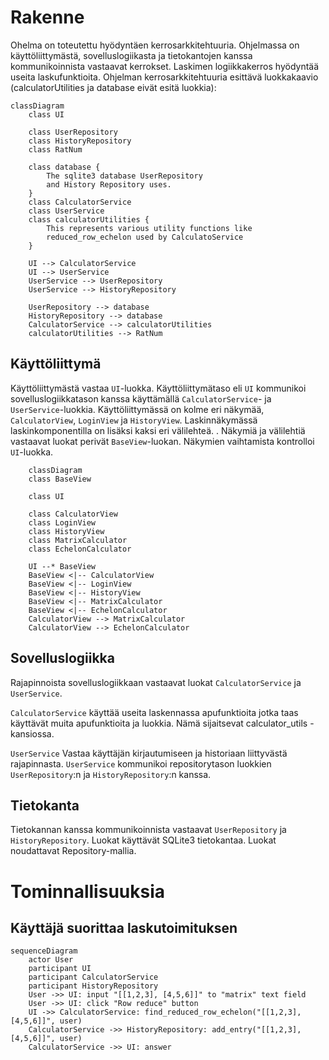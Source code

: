 # Rakenne
Ohelma on toteutettu hyödyntäen kerrosarkkitehtuuria. Ohjelmassa on käyttöliittymästä, sovelluslogiikasta ja tietokantojen kanssa kommunikoinnista vastaavat kerrokset. Laskimen logiikkakerros hyödyntää useita laskufunktioita. Ohjelman kerrosarkkitehtuuria esittävä luokkakaavio (calculatorUtilities ja database eivät esitä luokkia):
```mermaid
classDiagram
    class UI

    class UserRepository
    class HistoryRepository
    class RatNum

    class database {
        The sqlite3 database UserRepository
        and History Repository uses.
    }
    class CalculatorService
    class UserService
    class calculatorUtilities {
        This represents various utility functions like
        reduced_row_echelon used by CalculatoService
    }

    UI --> CalculatorService
    UI --> UserService
    UserService --> UserRepository
    UserService --> HistoryRepository

    UserRepository --> database
    HistoryRepository --> database
    CalculatorService --> calculatorUtilities
    calculatorUtilities --> RatNum
```
## Käyttöliittymä
Käyttöliittymästä vastaa `UI`-luokka. Käyttöliittymätaso eli `UI` kommunikoi sovelluslogiikkatason kanssa käyttämällä `CalculatorService`- ja `UserService`-luokkia.
Käyttöliittymässä on kolme eri näkymää, `CalculatorView`, `LoginView` ja `HistoryView`. Laskinnäkymässä laskinkomponentilla on lisäksi kaksi eri välilehteä. . Näkymiä ja välilehtiä vastaavat luokat perivät `BaseView`-luokan.
Näkymien vaihtamista kontrolloi `UI`-luokka.
```mermaid
    classDiagram
    class BaseView

    class UI

    class CalculatorView
    class LoginView
    class HistoryView
    class MatrixCalculator
    class EchelonCalculator

    UI --* BaseView
    BaseView <|-- CalculatorView
    BaseView <|-- LoginView
    BaseView <|-- HistoryView
    BaseView <|-- MatrixCalculator
    BaseView <|-- EchelonCalculator
    CalculatorView --> MatrixCalculator
    CalculatorView --> EchelonCalculator
```

## Sovelluslogiikka
Rajapinnoista sovelluslogiikkaan vastaavat luokat `CalculatorService` ja `UserService`.

`CalculatorService`
käyttää useita laskennassa apufunktioita jotka taas käyttävät muita apufunktioita ja luokkia. Nämä sijaitsevat
calculator_utils -kansiossa.

`UserService`
Vastaa käyttäjän kirjautumiseen ja historiaan liittyvästä rajapinnasta. `UserService` kommunikoi repositorytason luokkien
`UserRepository`:n ja `HistoryRepository`:n kanssa.

## Tietokanta
Tietokannan kanssa kommunikoinnista vastaavat `UserRepository` ja `HistoryRepository`. Luokat käyttävät SQLite3 tietokantaa.
Luokat noudattavat Repository-mallia.

# Tominnallisuuksia

## Käyttäjä suorittaa laskutoimituksen
```mermaid
sequenceDiagram
    actor User
    participant UI
    participant CalculatorService
    participant HistoryRepository
    User ->> UI: input "[[1,2,3], [4,5,6]]" to "matrix" text field
    User ->> UI: click "Row reduce" button
    UI ->> CalculatorService: find_reduced_row_echelon("[[1,2,3], [4,5,6]]", user)
    CalculatorService ->> HistoryRepository: add_entry("[[1,2,3], [4,5,6]]", user)
    CalculatorService ->> UI: answer
```
